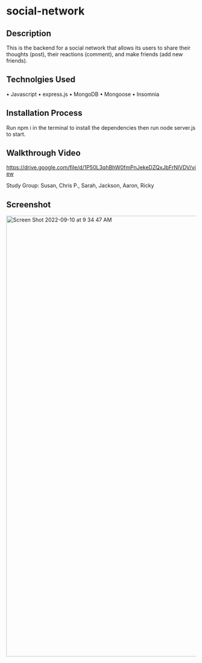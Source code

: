 # social-network
## Description 
This is the backend for a social network that allows its users to share their thoughts (post), their reactions (comment), and make friends (add new friends).

## Technolgies Used
• Javascript
• express.js
• MongoDB
• Mongoose
• Insomnia

## Installation Process
Run npm i in the terminal to install the dependencies then run node server.js to start.

## Walkthrough Video
https://drive.google.com/file/d/1P50L3qhBhW0fmPnJekeDZQxJbFrNlVDV/view

Study Group:
Susan, Chris P., Sarah, Jackson, Aaron, Ricky

## Screenshot
<img width="1169" alt="Screen Shot 2022-09-10 at 9 34 47 AM" src="https://user-images.githubusercontent.com/101524089/189485810-7fc16605-5d19-4989-b16f-589b06f46bde.png">

